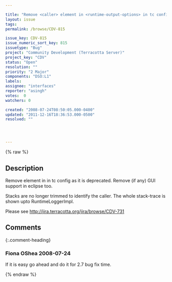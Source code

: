 ```yaml
---

title: "Remove <caller> element in <runtime-output-options> in tc config as it is deprecated"
layout: issue
tags: 
permalink: /browse/CDV-815

issue_key: CDV-815
issue_numeric_sort_key: 815
issuetype: "Bug"
project: "Community Development (Terracotta Server)"
project_key: "CDV"
status: "Open"
resolution: ""
priority: "2 Major"
components: "DSO:L1"
labels: 
assignee: "interfaces"
reporter: "asingh"
votes:  0
watchers: 0

created: "2008-07-24T08:50:05.000-0400"
updated: "2011-12-16T18:36:53.000-0500"
resolved: ""




---
```


{% raw %}

## Description

<div markdown="1" class="description">

Remove <caller> element in <runtime-output-options> in tc config as it is deprecated.
Remove (if any) GUI support in eclipse too.

Stacks are no longer trimmed to identify the caller. The whole stack-trace is shown upto RuntimeLoggerImpl.

Please see http://jira.terracotta.org/jira/browse/CDV-731

</div>

## Comments


{:.comment-heading}
### **Fiona OShea** <span class="date">2008-07-24</span>

<div markdown="1" class="comment">

If it is easy go ahead and do it for 2.7 bug fix time.

</div>



{% endraw %}
